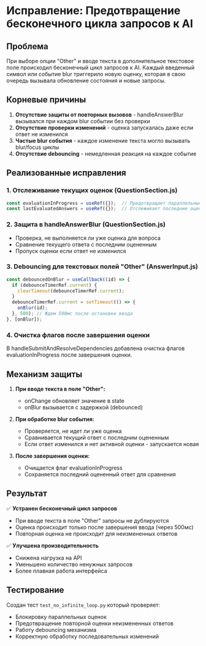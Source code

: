 # Исправление: Предотвращение бесконечного цикла запросов к AI

## Проблема
При выборе опции "Other" и вводе текста в дополнительное текстовое поле происходил бесконечный цикл запросов к AI. Каждый введенный символ или событие blur триггерило новую оценку, которая в свою очередь вызывала обновление состояния и новые запросы.

## Корневые причины
1. **Отсутствие защиты от повторных вызовов** - handleAnswerBlur вызывался при каждом blur событии без проверки
2. **Отсутствие проверки изменений** - оценка запускалась даже если ответ не изменился
3. **Частые blur события** - каждое изменение текста могло вызывать blur/focus циклы
4. **Отсутствие debouncing** - немедленная реакция на каждое событие

## Реализованные исправления

### 1. Отслеживание текущих оценок (QuestionSection.js)
```javascript
const evaluationInProgress = useRef({});  // Предотвращает параллельные оценки
const lastEvaluatedAnswers = useRef({});  // Отслеживает последние оцененные ответы
```

### 2. Защита в handleAnswerBlur (QuestionSection.js)
- Проверка, не выполняется ли уже оценка для вопроса
- Сравнение текущего ответа с последним оцененным
- Пропуск оценки если ответ не изменился

### 3. Debouncing для текстовых полей "Other" (AnswerInput.js)
```javascript
const debouncedOnBlur = useCallback((id) => {
  if (debounceTimerRef.current) {
    clearTimeout(debounceTimerRef.current);
  }
  debounceTimerRef.current = setTimeout(() => {
    onBlur(id);
  }, 500); // Ждем 500мс после остановки ввода
}, [onBlur]);
```

### 4. Очистка флагов после завершения оценки
В handleSubmitAndResolveDependencies добавлена очистка флагов evaluationInProgress после завершения оценки.

## Механизм защиты

1. **При вводе текста в поле "Other":**
   - onChange обновляет значение в state
   - onBlur вызывается с задержкой (debounced)
   
2. **При обработке blur события:**
   - Проверяется, не идет ли уже оценка
   - Сравнивается текущий ответ с последним оцененным
   - Если ответ изменился и нет активной оценки - запускается новая

3. **После завершения оценки:**
   - Очищается флаг evaluationInProgress
   - Сохраняется последний оцененный ответ для сравнения

## Результат

✅ **Устранен бесконечный цикл запросов**
- При вводе текста в поле "Other" запросы не дублируются
- Оценка происходит только после завершения ввода (через 500мс)
- Повторная оценка не происходит для неизмененных ответов

✅ **Улучшена производительность**
- Снижена нагрузка на API
- Уменьшено количество ненужных запросов
- Более плавная работа интерфейса

## Тестирование

Создан тест `test_no_infinite_loop.py` который проверяет:
- Блокировку параллельных оценок
- Предотвращение повторной оценки неизмененных ответов
- Работу debouncing механизма
- Корректную обработку последовательных изменений
